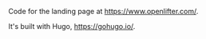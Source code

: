 Code for the landing page at https://www.openlifter.com/.

It's built with Hugo, https://gohugo.io/.
